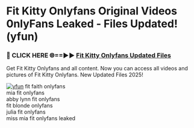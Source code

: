# Fit Kitty Onlyfans Original Videos 0nlyFans Leaked - Files Updated! (yfun)

<h3>🔴 CLICK HERE 🌐==►► <a href="https://tinyurl.com/ms9xzufz" rel="nofollow">Fit Kitty Onlyfans Updated Files</a></h3>

Get Fit Kitty Onlyfans and all content. Now you can access all videos and pictures of Fit Kitty Onlyfans. New Updated Files 2025!

[![yfun](https://i.imgur.com/ppqm5kG.gif)](https://tinyurl.com/ms9xzufz)
fit faith onlyfans<br>
mia fit onlyfans<br>
abby lynn fit onlyfans<br>
fit blonde onlyfans<br>
julia fit onlyfans<br>
miss mia fit onlyfans leaked